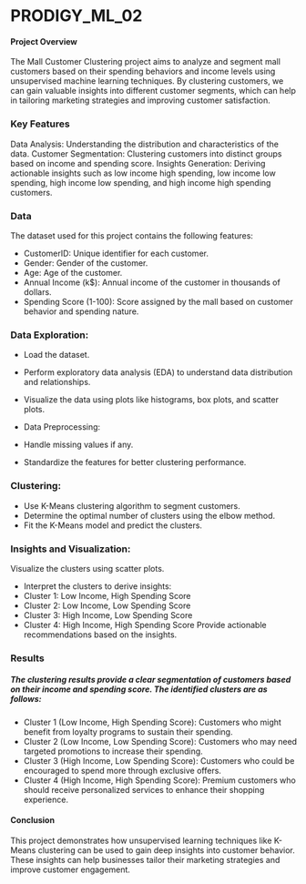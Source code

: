 # PRODIGY_ML_02
#### Project Overview
The Mall Customer Clustering project aims to analyze and segment mall customers based on their spending behaviors and income levels using unsupervised machine learning techniques. By clustering customers, we can gain valuable insights into different customer segments, which can help in tailoring marketing strategies and improving customer satisfaction.

### Key Features
Data Analysis: Understanding the distribution and characteristics of the data.
Customer Segmentation: Clustering customers into distinct groups based on income and spending score.
Insights Generation: Deriving actionable insights such as low income high spending, low income low spending, high income low spending, and high income high spending customers.
### Data
The dataset used for this project contains the following features:

- CustomerID: Unique identifier for each customer.
- Gender: Gender of the customer.
- Age: Age of the customer.
- Annual Income (k$): Annual income of the customer in thousands of dollars.
- Spending Score (1-100): Score assigned by the mall based on customer behavior and spending nature.
### Data Exploration:

- Load the dataset.
- Perform exploratory data analysis (EDA) to understand data distribution and relationships.
- Visualize the data using plots like histograms, box plots, and scatter plots.
- Data Preprocessing:

- Handle missing values if any.
- Standardize the features for better clustering performance.
### Clustering:

- Use K-Means clustering algorithm to segment customers.
- Determine the optimal number of clusters using the elbow method.
- Fit the K-Means model and predict the clusters.
### Insights and Visualization:
Visualize the clusters using scatter plots.
- Interpret the clusters to derive insights:
- Cluster 1: Low Income, High Spending Score
- Cluster 2: Low Income, Low Spending Score
- Cluster 3: High Income, Low Spending Score
- Cluster 4: High Income, High Spending Score
Provide actionable recommendations based on the insights.
### Results
##### The clustering results provide a clear segmentation of customers based on their income and spending score. The identified clusters are as follows:

- Cluster 1 (Low Income, High Spending Score): Customers who might benefit from loyalty programs to sustain their spending.
- Cluster 2 (Low Income, Low Spending Score): Customers who may need targeted promotions to increase their spending.
- Cluster 3 (High Income, Low Spending Score): Customers who could be encouraged to spend more through exclusive offers.
- Cluster 4 (High Income, High Spending Score): Premium customers who should receive personalized services to enhance their shopping experience.
#### Conclusion
This project demonstrates how unsupervised learning techniques like K-Means clustering can be used to gain deep insights into customer behavior. These insights can help businesses tailor their marketing strategies and improve customer engagement.
